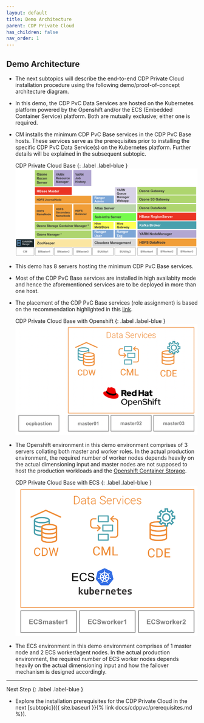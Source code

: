 ```yaml
---
layout: default
title: Demo Architecture
parent: CDP Private Cloud
has_children: false
nav_order: 1
---
```



## Demo Architecture
- The next subtopics will describe the end-to-end CDP Private Cloud installation procedure using the following demo/proof-of-concept architecture diagram. 
- In this demo, the CDP PvC Data Services are hosted on the Kubernetes platform powered by the Openshift and/or the ECS (Embedded Container Service) platform. Both are mutually exclusive; either one is required. 
- CM installs the minimum CDP PvC Base services in the CDP PvC Base hosts. These services serve as the prerequisites prior to installing the specific CDP PvC Data Service(s) on the Kubernetes platform. Further details will be explained in the subsequent subtopic.

   CDP Private Cloud Base
   {: .label .label-blue } 
    ![](../../assets/images/basearch.png)

- This demo has 8 servers hosting the minimum CDP PvC Base services.
- Most of the CDP PvC Base services are installed in high availabity mode and hence the aforementioned services are to be deployed in more than one host.
- The placement of the CDP PvC Base services (role assignment) is based on the recommendation highlighted in this [link](https://docs.cloudera.com/cdp-private-cloud-base/7.1.7/installation/topics/cdpdc-runtime-cluster-hosts-role-assignments.html).

   CDP Private Cloud Base with Openshift
   {: .label .label-blue } 
    ![](../../assets/images/ocparch.png)

- The Openshift environment in this demo environment comprises of 3 servers collating both master and worker roles. In the actual production environment, the required number of worker nodes depends heavily on the actual dimensioning input and master nodes are not supposed to host the production workloads and the [Openshift Container Storage](https://access.redhat.com/documentation/en-us/red_hat_openshift_container_storage/4.7). 

   CDP Private Cloud Base with ECS
   {: .label .label-blue } 
    ![](../../assets/images/ecsarch.png)    


- The ECS environment in this demo environment comprises of 1 master node and 2 ECS worker/agent nodes. In the actual production environment, the required number of ECS worker nodes depends heavily on the actual dimensioning input and how the failover mechanism is designed accordingly.

---    
   Next Step
   {: .label .label-blue } 
   
- Explore the installation prerequisites for the CDP Private Cloud in the next [subtopic]({{ site.baseurl }}{% link docs/cdppvc/prerequisites.md %}).
        

